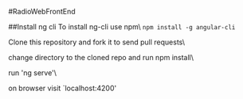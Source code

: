 #RadioWebFrontEnd

##Install ng cli
To install ng-cli use npm\\
`npm install -g angular-cli`

Clone this repository and fork it to send pull requests\\

change directory to the cloned repo and run npm install\\

run 'ng serve'\\

on browser visit `localhost:4200'

